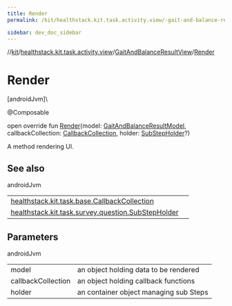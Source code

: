 ```yaml
---
title: Render
permalink: /kit/healthstack.kit.task.activity.view/-gait-and-balance-result-view/-render.html

sidebar: dev_doc_sidebar
---
```

//[kit](../../../kit.html)/[healthstack.kit.task.activity.view](../index.html)/[GaitAndBalanceResultView](index.html)/[Render](-render.html)



# Render



[androidJvm]\




@Composable



open override fun [Render](-render.html)(model: [GaitAndBalanceResultModel](../../healthstack.kit.task.activity.model/-gait-and-balance-result-model/index.html), callbackCollection: [CallbackCollection](../../healthstack.kit.task.base/-callback-collection/index.html), holder: [SubStepHolder](../../healthstack.kit.task.survey.question/-sub-step-holder/index.html)?)



A method rendering UI.



## See also


androidJvm

| | |
|---|---|
| [healthstack.kit.task.base.CallbackCollection](../../healthstack.kit.task.base/-callback-collection/index.html) |  |
| [healthstack.kit.task.survey.question.SubStepHolder](../../healthstack.kit.task.survey.question/-sub-step-holder/index.html) |  |



## Parameters


androidJvm

| | |
|---|---|
| model | an object holding data to be rendered |
| callbackCollection | an object holding callback functions |
| holder | an container object managing sub Steps |




